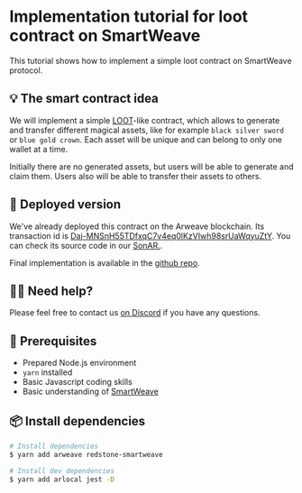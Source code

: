 # Implementation tutorial for loot contract on SmartWeave

This tutorial shows how to implement a simple loot contract on SmartWeave protocol.

## 💡 The smart contract idea

We will implement a simple [LOOT](https://www.lootproject.com/)-like contract, which allows to generate and transfer different magical assets, like for example `black silver sword` or `blue gold crown`. Each asset will be unique and can belong to only one wallet at a time.

Initially there are no generated assets, but users will be able to generate and claim them.
Users also will be able to transfer their assets to others.

## 🚀 Deployed version

We've already deployed this contract on the Arweave blockchain. Its transaction id is [Daj-MNSnH55TDfxqC7v4eq0lKzVIwh98srUaWqyuZtY](https://scanner.redstone.tools/#/app/contract/Daj-MNSnH55TDfxqC7v4eq0lKzVIwh98srUaWqyuZtY). You can check its source code in our [SonAR.](https://sonar.redstone.tools/#/app/contract/Daj-MNSnH55TDfxqC7v4eq0lKzVIwh98srUaWqyuZtY#code).

Final implementation is available in the [github repo](https://github.com/redstone-finance/redstone-academy/tree/main/redstone-academy-loot).

## 🙋‍♂️ Need help?

Please feel free to contact us [on Discord](https://redstone.finance/discord) if you have any questions.

## 🧰 Prerequisites

- Prepared Node.js environment
- `yarn` installed
- Basic Javascript coding skills
- Basic understanding of [SmartWeave](https://www.npmjs.com/package/redstone-smartweave)

## 📦 Install dependencies

```bash
# Install dependencies
$ yarn add arweave redstone-smartweave

# Install dev dependencies
$ yarn add arlocal jest -D
```
